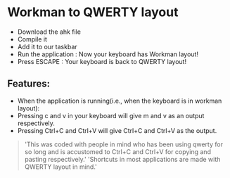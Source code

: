 # Workman to QWERTY layout

* Download the ahk file
* Compile it 
* Add it to our taskbar
* Run the application : Now your keyboard has Workman layout!  
* Press ESCAPE : Your keyboard is back to QWERTY layout!

## Features:
* When the application is running(i.e., when the keyboard is in workman layout):
* Pressing c and v in your keyboard will give m and v as an output respectively.
* Pressing Ctrl+C and Ctrl+V will give Ctrl+C and Ctrl+V as the output.

>'This was coded with people in mind who has been using qwerty for so long and is accustomed to Ctrl+C and Ctrl+V for copying and pasting respectively.'
>'Shortcuts in most applications are made with QWERTY layout in mind.'


